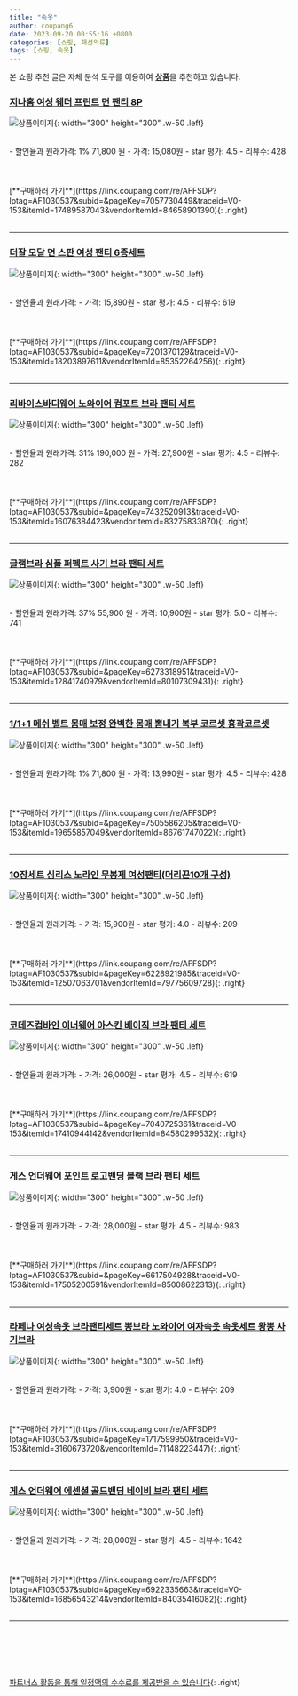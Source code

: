 ```yaml
---
title: "속옷"
author: coupang6
date: 2023-09-20 00:55:16 +0800
categories: [쇼핑, 패션의류]
tags: [쇼핑, 속옷]
---
```


본 쇼핑 추천 글은 자체 분석 도구를 이용하여 [**상품**](https://link.coupang.com/a/bao1ui)을 추천하고 있습니다.

### [지나홈 여성 웨더 프린트 면 팬티 8P](https://link.coupang.com/re/AFFSDP?lptag=AF1030537&subid=&pageKey=7057730449&traceid=V0-153&itemId=17489587043&vendorItemId=84658901390)

![상품이미지](https://thumbnail8.coupangcdn.com/thumbnails/remote/230x230ex/image/vendor_inventory/8eb2/78dcb4b5cfe63f7bd9f1046f388872d9fe7f2da8b738e18054948230fda4.jpg){: width="300" height="300" .w-50 .left}


<br>
- 할인율과 원래가격: 1%  71,800   원
- 가격: 15,080원
- star 평가: 4.5
- 리뷰수: 428
<br>
<br>
<br>
<br>
[**구매하러 가기**](https://link.coupang.com/re/AFFSDP?lptag=AF1030537&subid=&pageKey=7057730449&traceid=V0-153&itemId=17489587043&vendorItemId=84658901390){: .right}
<br>
<br>

---

### [더잘 모달 면 스판 여성 팬티 6종세트](https://link.coupang.com/re/AFFSDP?lptag=AF1030537&subid=&pageKey=7201370129&traceid=V0-153&itemId=18203897611&vendorItemId=85352264256)

![상품이미지](https://thumbnail6.coupangcdn.com/thumbnails/remote/230x230ex/image/vendor_inventory/923a/a30079ecb2c7090141de0afe399fc3eb5734db4185d43da79a6475270fcf.jpg){: width="300" height="300" .w-50 .left}


<br>
- 할인율과 원래가격: 
- 가격: 15,890원
- star 평가: 4.5
- 리뷰수: 619
<br>
<br>
<br>
<br>
[**구매하러 가기**](https://link.coupang.com/re/AFFSDP?lptag=AF1030537&subid=&pageKey=7201370129&traceid=V0-153&itemId=18203897611&vendorItemId=85352264256){: .right}
<br>
<br>

---

### [리바이스바디웨어 노와이어 컴포트 브라 팬티 세트](https://link.coupang.com/re/AFFSDP?lptag=AF1030537&subid=&pageKey=7432520913&traceid=V0-153&itemId=16076384423&vendorItemId=83275833870)

![상품이미지](https://thumbnail8.coupangcdn.com/thumbnails/remote/230x230ex/image/rs_quotation_api/hsorh0vd/6926139c3de746658aa45ed6a3162509.jpg){: width="300" height="300" .w-50 .left}


<br>
- 할인율과 원래가격: 31%  190,000   원
- 가격: 27,900원
- star 평가: 4.5
- 리뷰수: 282
<br>
<br>
<br>
<br>
[**구매하러 가기**](https://link.coupang.com/re/AFFSDP?lptag=AF1030537&subid=&pageKey=7432520913&traceid=V0-153&itemId=16076384423&vendorItemId=83275833870){: .right}
<br>
<br>

---

### [글램브라 심플 퍼펙트 사기 브라 팬티 세트](https://link.coupang.com/re/AFFSDP?lptag=AF1030537&subid=&pageKey=6273318951&traceid=V0-153&itemId=12841740979&vendorItemId=80107309431)

![상품이미지](https://thumbnail8.coupangcdn.com/thumbnails/remote/230x230ex/image/rs_quotation_api/b7vgrxm4/7e15dbc3b2fd4a9cafa3ba347a97712b.jpg){: width="300" height="300" .w-50 .left}


<br>
- 할인율과 원래가격: 37%  55,900   원
- 가격: 10,900원
- star 평가: 5.0
- 리뷰수: 741
<br>
<br>
<br>
<br>
[**구매하러 가기**](https://link.coupang.com/re/AFFSDP?lptag=AF1030537&subid=&pageKey=6273318951&traceid=V0-153&itemId=12841740979&vendorItemId=80107309431){: .right}
<br>
<br>

---

### [1/1+1 메쉬 벨트 몸매 보정 완벽한 몸매 뽐내기 복부 코르셋 흉곽코르셋](https://link.coupang.com/re/AFFSDP?lptag=AF1030537&subid=&pageKey=7505586205&traceid=V0-153&itemId=19655857049&vendorItemId=86761747022)

![상품이미지](https://thumbnail8.coupangcdn.com/thumbnails/remote/230x230ex/image/vendor_inventory/f424/5fbcb8a919d542e64aa2cc43ca8fa4bfecf9c91fe454b84a88ff5df14e5b.jpg){: width="300" height="300" .w-50 .left}


<br>
- 할인율과 원래가격: 1%  71,800   원
- 가격: 13,990원
- star 평가: 4.5
- 리뷰수: 428
<br>
<br>
<br>
<br>
[**구매하러 가기**](https://link.coupang.com/re/AFFSDP?lptag=AF1030537&subid=&pageKey=7505586205&traceid=V0-153&itemId=19655857049&vendorItemId=86761747022){: .right}
<br>
<br>

---

### [10장세트 심리스 노라인 무봉제 여성팬티(머리끈10개 구성)](https://link.coupang.com/re/AFFSDP?lptag=AF1030537&subid=&pageKey=6228921985&traceid=V0-153&itemId=12507063701&vendorItemId=79775609728)

![상품이미지](https://thumbnail7.coupangcdn.com/thumbnails/remote/230x230ex/image/vendor_inventory/44e3/cb6d7e7c7778b8b6b06351b1427e263e60ebce4f5562f8f535663440255b.jpg){: width="300" height="300" .w-50 .left}


<br>
- 할인율과 원래가격: 
- 가격: 15,900원
- star 평가: 4.0
- 리뷰수: 209
<br>
<br>
<br>
<br>
[**구매하러 가기**](https://link.coupang.com/re/AFFSDP?lptag=AF1030537&subid=&pageKey=6228921985&traceid=V0-153&itemId=12507063701&vendorItemId=79775609728){: .right}
<br>
<br>

---

### [코데즈컴바인 이너웨어 아스킨 베이직 브라 팬티 세트](https://link.coupang.com/re/AFFSDP?lptag=AF1030537&subid=&pageKey=7040725361&traceid=V0-153&itemId=17410944142&vendorItemId=84580299532)

![상품이미지](https://thumbnail9.coupangcdn.com/thumbnails/remote/230x230ex/image/vendor_inventory/385b/4b5534907cfa8926fbbdea2e6bc08f3b204fdefe28b1babb53531eea7553.jpg){: width="300" height="300" .w-50 .left}


<br>
- 할인율과 원래가격: 
- 가격: 26,000원
- star 평가: 4.5
- 리뷰수: 619
<br>
<br>
<br>
<br>
[**구매하러 가기**](https://link.coupang.com/re/AFFSDP?lptag=AF1030537&subid=&pageKey=7040725361&traceid=V0-153&itemId=17410944142&vendorItemId=84580299532){: .right}
<br>
<br>

---

### [게스 언더웨어 포인트 로고밴딩 블랙 브라 팬티 세트](https://link.coupang.com/re/AFFSDP?lptag=AF1030537&subid=&pageKey=6617504928&traceid=V0-153&itemId=17505200591&vendorItemId=85008622313)

![상품이미지](https://thumbnail7.coupangcdn.com/thumbnails/remote/230x230ex/image/vendor_inventory/4130/5e27b81960ed4662b2295341730ef3e6ec017f12bd18eb0c5038b8b6d2bd.jpg){: width="300" height="300" .w-50 .left}


<br>
- 할인율과 원래가격: 
- 가격: 28,000원
- star 평가: 4.5
- 리뷰수: 983
<br>
<br>
<br>
<br>
[**구매하러 가기**](https://link.coupang.com/re/AFFSDP?lptag=AF1030537&subid=&pageKey=6617504928&traceid=V0-153&itemId=17505200591&vendorItemId=85008622313){: .right}
<br>
<br>

---

### [라페나 여성속옷 브라팬티세트 뽕브라 노와이어 여자속옷 속옷세트 왕뽕 사기브라](https://link.coupang.com/re/AFFSDP?lptag=AF1030537&subid=&pageKey=1717599950&traceid=V0-153&itemId=3160673720&vendorItemId=71148223447)

![상품이미지](https://thumbnail7.coupangcdn.com/thumbnails/remote/230x230ex/image/vendor_inventory/abd5/16f4931823fc5be7e06027c0f87fb8a1d433cca9ac50580fd40481de8b6b.jpg){: width="300" height="300" .w-50 .left}


<br>
- 할인율과 원래가격: 
- 가격: 3,900원
- star 평가: 4.0
- 리뷰수: 209
<br>
<br>
<br>
<br>
[**구매하러 가기**](https://link.coupang.com/re/AFFSDP?lptag=AF1030537&subid=&pageKey=1717599950&traceid=V0-153&itemId=3160673720&vendorItemId=71148223447){: .right}
<br>
<br>

---

### [게스 언더웨어 에센셜 골드밴딩 네이비 브라 팬티 세트](https://link.coupang.com/re/AFFSDP?lptag=AF1030537&subid=&pageKey=6922335663&traceid=V0-153&itemId=16856543214&vendorItemId=84035416082)

![상품이미지](https://thumbnail10.coupangcdn.com/thumbnails/remote/230x230ex/image/vendor_inventory/b557/9bdf9170208dd6cf0f88cafede7f67b8446e60d112c6b2e5ab4f7fa0c2a4.jpg){: width="300" height="300" .w-50 .left}


<br>
- 할인율과 원래가격: 
- 가격: 28,000원
- star 평가: 4.5
- 리뷰수: 1642
<br>
<br>
<br>
<br>
[**구매하러 가기**](https://link.coupang.com/re/AFFSDP?lptag=AF1030537&subid=&pageKey=6922335663&traceid=V0-153&itemId=16856543214&vendorItemId=84035416082){: .right}
<br>
<br>

---
<br><br><br><br><br> [파트너스 활동을 통해 일정액의 수수료를 제공받을 수 있습니다](https://link.coupang.com/a/bao1ui){: .right}